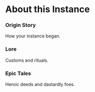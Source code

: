 # About this Instance
### Origin Story
How your instance began.

### Lore
Customs and rituals.

### Epic Tales
Heroic deeds and dastardly foes.
